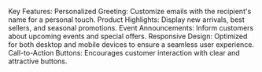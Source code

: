 Key Features:
Personalized Greeting: Customize emails with the recipient's name for a personal touch.
Product Highlights: Display new arrivals, best sellers, and seasonal promotions.
Event Announcements: Inform customers about upcoming events and special offers.
Responsive Design: Optimized for both desktop and mobile devices to ensure a seamless user experience.
Call-to-Action Buttons: Encourages customer interaction with clear and attractive buttons.
